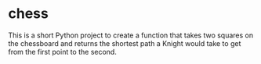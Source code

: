 # chess

This is a short Python project to create a function that takes two squares on the chessboard and returns the shortest path a Knight would take to get from the first point to the second.